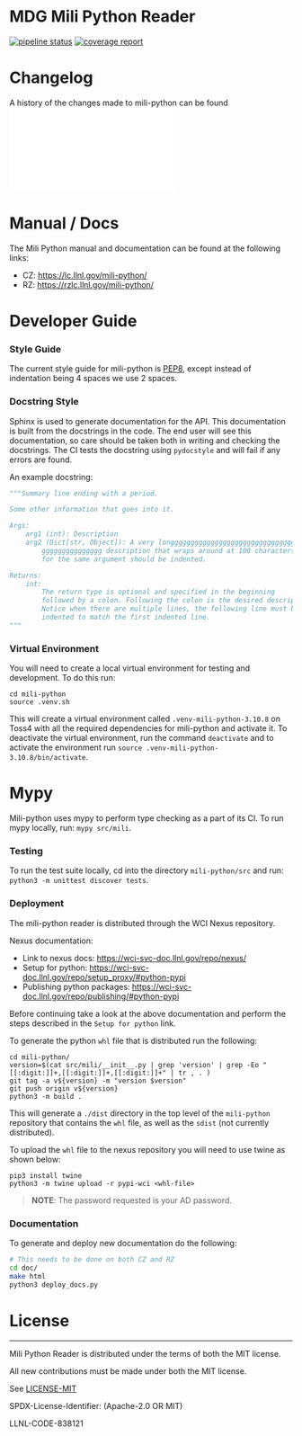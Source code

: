 # MDG Mili Python Reader
[![pipeline status](https://rzlc.llnl.gov/gitlab/mili/mili-python/badges/master/pipeline.svg)](https://rzlc.llnl.gov/gitlab/mili/mili-python/-/commits/master)
[![coverage report](https://rzlc.llnl.gov/gitlab/mili/mili-python/badges/master/coverage.svg)](https://rzlc.llnl.gov/gitlab/mili/mili-python/-/commits/master)

# Changelog

A history of the changes made to mili-python can be found ![here](doc/changelog.md)

# Manual / Docs

The Mili Python manual and documentation can be found at the following links:
- CZ: https://lc.llnl.gov/mili-python/
- RZ: https://rzlc.llnl.gov/mili-python/

# Developer Guide

### Style Guide

The current style guide for mili-python is [PEP8](https://peps.python.org/pep-0008/), except instead of indentation being 4 spaces we use 2 spaces.

### Docstring Style

Sphinx is used to generate documentation for the API. This documentation is built from the docstrings in the code. The end user will see this documentation, so care should be taken both in writing and checking the docstrings. The CI tests the docstring using `pydocstyle` and will fail if any errors are found.

An example docstring:

```python
"""Summary line ending with a period.

Some other information that goes into it.

Args:
    arg1 (int): Description
    arg2 (Dict[str, Object]): A very longgggggggggggggggggggggggggggggggggggg
        ggggggggggggggg description that wraps around at 100 characters. Lines
        for the same argument should be indented.

Returns:
    int:
        The return type is optional and specified in the beginning
        followed by a colon. Following the colon is the desired description.
        Notice when there are multiple lines, the following line must be
        indented to match the first indented line.
"""
```

### Virtual Environment

You will need to create a local virtual environment for testing and development. To do this run:
```
cd mili-python
source .venv.sh
```
This will create a virtual environment called `.venv-mili-python-3.10.8` on Toss4 with all the required dependencies for mili-python and activate it. To deactivate the virtual environment, run the command `deactivate` and to activate the environment run `source .venv-mili-python-3.10.8/bin/activate`.

# Mypy

Mili-python uses mypy to perform type checking as a part of its CI. To run mypy locally, run: `mypy src/mili`.

### Testing

To run the test suite locally, cd into the directory `mili-python/src` and run: `python3 -m unittest discover tests`.

### Deployment

The mili-python reader is distributed through the WCI Nexus repository.

Nexus documentation:
- Link to nexus docs: https://wci-svc-doc.llnl.gov/repo/nexus/
- Setup for python: https://wci-svc-doc.llnl.gov/repo/setup_proxy/#python-pypi
- Publishing python packages: https://wci-svc-doc.llnl.gov/repo/publishing/#python-pypi

Before continuing take a look at the above documentation and perform the steps described in the `Setup for python` link.

To generate the python `whl` file that is distributed run the following:
```
cd mili-python/
version=$(cat src/mili/__init__.py | grep 'version' | grep -Eo "[[:digit:]]+,[[:digit:]]+,[[:digit:]]+" | tr , . )
git tag -a v${version} -m "version $version"
git push origin v${version}
python3 -m build .
```

This will generate a `./dist` directory in the top level of the `mili-python` repository that contains the `whl` file, as well as the `sdist` (not currently distributed).

To upload the `whl` file to the nexus repository you will need to use twine as shown below:
```
pip3 install twine
python3 -m twine upload -r pypi-wci <whl-file>
```
> **NOTE**: The password requested is your AD password.

### Documentation

To generate and deploy new documentation do the following:

```bash
# This needs to be done on both CZ and RZ
cd doc/
make html
python3 deploy_docs.py
```

# License
----------------

Mili Python Reader is distributed under the terms of both the MIT license.

All new contributions must be made under both the MIT license.

See [LICENSE-MIT](https://github.com/mdg/mili-python/LICENSE)

SPDX-License-Identifier: (Apache-2.0 OR MIT)

LLNL-CODE-838121
